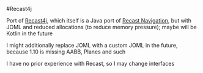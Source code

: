 #Recast4j

Port of [Recast4j](https://github.com/ppiastucki/recast4j), which itself is a Java port of [Recast Navigation](https://github.com/recastnavigation/recastnavigation),
but with JOML and reduced allocations (to reduce memory pressure); maybe will be Kotlin in the future

I might additionally replace JOML with a custom JOML in the future, because 1.10 is missing AABB, Planes and such

I have no prior experience with Recast, so I may change interfaces